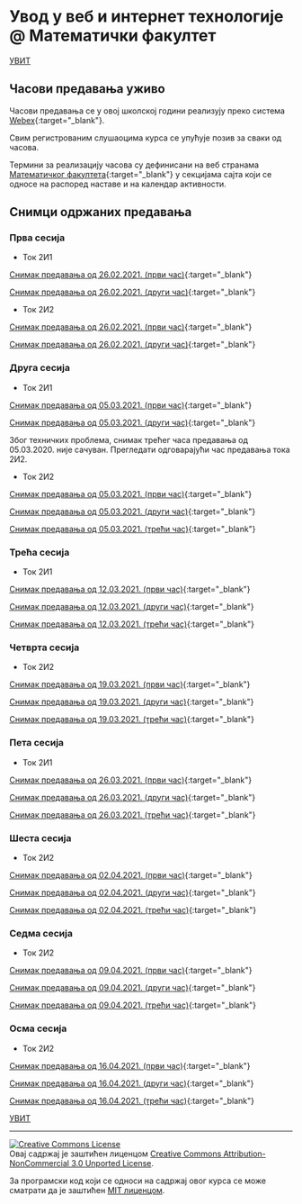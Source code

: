 # Увод у веб и интернет технологије @ Математички факултет

[УВИТ](../../README.md)

## Часови предавања уживо

Часови предавања се у овој школској години реализују преко система [Webex](https://www.webex.com/){:target="_blank"}.

Свим регистрованим слушаоцима курса се упућује позив за сваки од часова.

Термини за реализацију часова су дефинисани на веб странама [Математичког факултета](http://www.math.rs/){:target="_blank"} у секцијама сајта који се односе на распоред наставе и на календар активности.

## Снимци одржаних предавања

### Прва сесија

- Ток 2И1

[Снимак предавања од 26.02.2021. (први час)](https://youtu.be/djAr6S6uSFM){:target="_blank"}

[Снимак предавања од 26.02.2021. (други час)](https://youtu.be/DsJh-W-KoyQ){:target="_blank"}

- Ток 2И2

[Снимак предавања од 26.02.2021. (први час)](https://youtu.be/D_-yVnkPyqU){:target="_blank"}

[Снимак предавања од 26.02.2021. (други час)](https://youtu.be/oEp88DwQmsc){:target="_blank"}

### Друга сесија

- Ток 2И1

[Снимак предавања од 05.03.2021. (први час)](https://youtu.be/2swrIevQBZ8){:target="_blank"}

[Снимак предавања од 05.03.2021. (други час)](https://youtu.be/GdcYvRVHO2o){:target="_blank"}

Због техничких проблема, снимак трећег часа предавања од 05.03.2020. није сачуван.
Прегледати одговарајући час предавања тока 2И2.

- Ток 2И2

[Снимак предавања од 05.03.2021. (први час)](https://youtu.be/T7EWS4cfF3Q){:target="_blank"}

[Снимак предавања од 05.03.2021. (други час)](https://youtu.be/qzvN7LdjFAw){:target="_blank"}

[Снимак предавања од 05.03.2021. (трећи час)](https://youtu.be/rGVb3FgYMsQ){:target="_blank"}

### Трећа сесија

- Ток 2И1

[Снимак предавања од 12.03.2021. (први час)](https://youtu.be/uT5Q_HVcARI){:target="_blank"}

[Снимак предавања од 12.03.2021. (други час)](https://youtu.be/OIyI8sMBi7E){:target="_blank"}

[Снимак предавања од 12.03.2021. (трећи час)](https://youtu.be/9dOuY8pigsk){:target="_blank"}

### Четврта сесија

- Ток 2И2

[Снимак предавања од 19.03.2021. (први час)](https://youtu.be/Xd0ZX3577HY){:target="_blank"}

[Снимак предавања од 19.03.2021. (други час)](https://youtu.be/sPNCXctVRio){:target="_blank"}

[Снимак предавања од 19.03.2021. (трећи час)](https://youtu.be/t9Kh_zEw3DQ){:target="_blank"}

### Пета сесија

- Ток 2И1

[Снимак предавања од 26.03.2021. (први час)](https://youtu.be/lmuz-IiZGiY){:target="_blank"}

[Снимак предавања од 26.03.2021. (други час)](https://youtu.be/r8Il8a-xx5Q){:target="_blank"}

[Снимак предавања од 26.03.2021. (трећи час)](https://youtu.be/LYoIYpPKIcw){:target="_blank"}

### Шеста сесија

- Ток 2И2

[Снимак предавања од 02.04.2021. (први час)](https://youtu.be/GFHKIcXiANk){:target="_blank"}

[Снимак предавања од 02.04.2021. (други час)](https://youtu.be/1Vd_edohm_k){:target="_blank"}

[Снимак предавања од 02.04.2021. (трећи час)](https://youtu.be/syxQMsd9PHk){:target="_blank"}

### Седма сесија

- Ток 2И2

[Снимак предавања од 09.04.2021. (први час)](https://youtu.be/t8HdveGPYqE){:target="_blank"}

[Снимак предавања од 09.04.2021. (други час)](https://youtu.be/tSW6aoxxb3A){:target="_blank"}

[Снимак предавања од 09.04.2021. (трећи час)](https://youtu.be/x3_Eg7bNpuo){:target="_blank"}

### Осма сесија

- Ток 2И2

[Снимак предавања од 16.04.2021. (први час)](https://youtu.be/m0sVqvwkFGo){:target="_blank"}

[Снимак предавања од 16.04.2021. (други час)](https://youtu.be/m0sVqvwkFGo){:target="_blank"}

[Снимак предавања од 16.04.2021. (трећи час)](https://youtu.be/r247ErSQphU){:target="_blank"}

[УВИТ](../../README.md)

---

<a rel="license" href="http://creativecommons.org/licenses/by-nc/3.0/"><img alt="Creative Commons License" style="border-width:0" src="https://i.creativecommons.org/l/by-nc/3.0/88x31.png" /></a><br />Овај садржај је заштићен лиценцом <a rel="license" href="http://creativecommons.org/licenses/by-nc/3.0/">Creative Commons Attribution-NonCommercial 3.0 Unported License</a>.

За програмски код који се односи на садржај овог курса се може сматрати да је заштићен [MIT лиценцом](/LICENSE).
